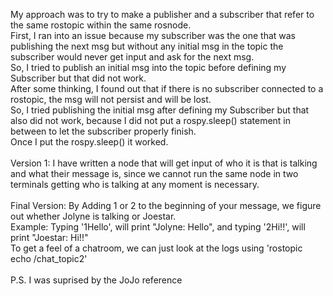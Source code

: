 My approach was to try to make a publisher and a subscriber that refer to the same rostopic within the same rosnode. \
First, I ran into an issue because my subscriber was the one that was publishing the next msg but without any initial msg in the topic the subscriber would never get input and ask for the next msg. \
So, I tried to publish an initial msg into the topic before defining my Subscriber but that did not work. \
After some thinking, I found out that if there is no subscriber connected to a rostopic, the msg will not persist and will be lost. \
So, I tried publishing the initial msg after defining my Subscriber but that also did not work, because I did not put a rospy.sleep() statement in between to let the subscriber properly finish. \
Once I put the rospy.sleep() it worked. \
\
Version 1: I have written a node that will get input of who it is that is talking and what their message is, since we cannot run the same node in two terminals getting who is talking at any moment is necessary. \
\
Final Version: By Adding 1 or 2 to the beginning of your message, we figure out whether Jolyne is talking or Joestar.\
Example: Typing '1Hello', will print "Jolyne: Hello", and typing '2Hi!!', will print "Joestar: Hi!!" \
To get a feel of a chatroom, we can just look at the logs using 'rostopic echo /chat_topic2' \
\
P.S. I was suprised by the JoJo reference
